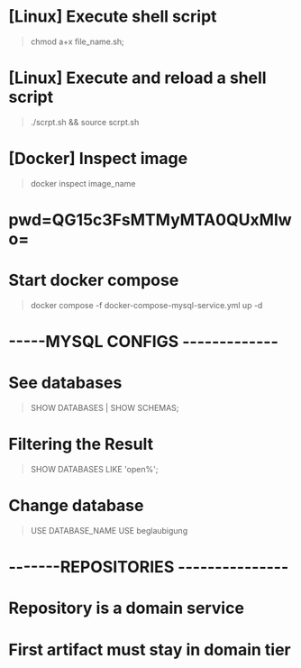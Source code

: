 # [Linux] Execute shell script
> chmod a+x file_name.sh;

# [Linux] Execute and reload a shell script
> ./scrpt.sh && source scrpt.sh

# [Docker] Inspect image
> docker inspect image_name

# pwd=QG15c3FsMTMyMTA0QUxMIwo=

# Start docker compose
> docker compose -f docker-compose-mysql-service.yml up -d

# -----MYSQL CONFIGS -------------
# See databases
> SHOW DATABASES | SHOW SCHEMAS;

# Filtering the Result
> SHOW DATABASES LIKE 'open%';

# Change database
> USE DATABASE_NAME
> USE beglaubigung

# -------REPOSITORIES ---------------
# Repository is a domain service
# First artifact must stay in domain tier
